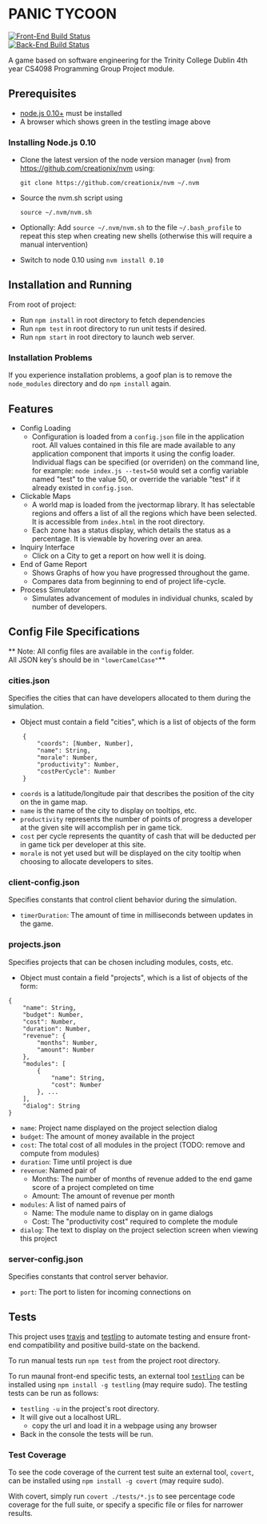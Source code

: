 PANIC TYCOON
============

[![Front-End Build Status](https://ci.testling.com/Panic-Tycoons/panic-tycoon.png)](https://ci.testling.com/Panic-Tycoons/panic-tycoon)  
[![Back-End Build Status](https://travis-ci.org/Panic-Tycoons/panic-tycoon.png?branch=master)](https://travis-ci.org/Panic-Tycoons/panic-tycoon)

A game based on software engineering for the Trinity College Dublin 4th year CS4098 Programming Group Project module.

## Prerequisites 

* [node.js 0.10+](http://nodejs.org/download/) must be installed 
* A browser which shows green in the testling image above

### Installing Node.js 0.10

* Clone the latest version of the node version manager (`nvm`) from https://github.com/creationix/nvm using:

    ```
    git clone https://github.com/creationix/nvm ~/.nvm
    ```

* Source the nvm.sh script using

    ```
    source ~/.nvm/nvm.sh
    ```

* Optionally: Add `source ~/.nvm/nvm.sh` to the file `~/.bash_profile` to repeat this step when creating new shells (otherwise this will require a manual intervention)

* Switch to node 0.10 using `nvm install 0.10`

## Installation and Running

From root of project:

* Run `npm install` in root directory to fetch dependencies
* Run `npm test` in root directory to run unit tests if desired.
* Run `npm start` in root directory to launch web server.

### Installation Problems

If you experience installation problems, a goof plan is to remove the `node_modules` directory and do `npm install` again.


## Features

* Config Loading
    * Configuration is loaded from a `config.json` file in the application root. All values contained in this file are made available to any application component that imports it using the config loader. Individual flags can be specified (or overriden) on the command line, for example: `node index.js --test=50` would set a config variable named "test" to the value 50, or override the variable "test" if it already existed in `config.json`.
* Clickable Maps
    * A world map is loaded from the jvectormap library. It has selectable regions and offers a list of all the regions which have been selected. It is accessible from `index.html` in the root directory.
    * Each zone has a status display, which details the status as a percentage. It is viewable by hovering over an area.
* Inquiry Interface
	* Click on a City to get a report on how well it is doing.
* End of Game Report
	* Shows Graphs of how you have progressed throughout the game.
    * Compares data from beginning to end of project life-cycle.
* Process Simulator 
    * Simulates advancement of modules in individual chunks, scaled by number of developers.

## Config File Specifications

** Note: All config files are available in the `config` folder.   
All JSON key's should be in `"lowerCamelCase"`**

### cities.json

Specifies the cities that can have developers allocated to them during the simulation.

* Object must contain a field "cities", which is a list of objects of the form

```
    {
        "coords": [Number, Number],
        "name": String,
        "morale": Number,
        "productivity": Number,
        "costPerCycle": Number
    }
```

* `coords` is a latitude/longitude pair that describes the position of the city on the in game map.
* `name` is the name of the city to display on tooltips, etc.
* `productivity` represents the number of points of progress a developer at the given site will
  accomplish per in game tick.
* `cost` per cycle represents the quantity of cash that will be deducted per in game tick per
  developer at this site.
* `morale` is not yet used but will be displayed on the city tooltip when choosing to allocate
  developers to sites.

### client-config.json

Specifies constants that control client behavior during the simulation.

* `timerDuration`: The amount of time in milliseconds between updates in the game.

### projects.json

Specifies projects that can be chosen including modules, costs, etc.

* Object must contain a field "projects", which is a list of objects of the form:

```
{
    "name": String,
    "budget": Number,
    "cost": Number,
    "duration": Number,
    "revenue": {
        "months": Number,
        "amount": Number
    },
    "modules": [
        {
            "name": String,
            "cost": Number
        }, ...
    ],
    "dialog": String
}
```

* `name`: Project name displayed on the project selection dialog
* `budget`: The amount of money available in the project
* `cost`: The total cost of all modules in the project (TODO: remove and compute from modules)
* `duration`: Time until project is due
* `revenue`: Named pair of
    * Months: The number of months of revenue added to the end game score of a project completed on time
    * Amount: The amount of revenue per month
* `modules`: A list of named pairs of
    * Name: The module name to display on in game dialogs
    * Cost: The "productivity cost" required to complete the module
* `dialog`: The text to display on the project selection screen when viewing this project

### server-config.json

Specifies constants that control server behavior.

* `port`: The port to listen for incoming connections on


## Tests

This project uses [travis](http://travis-ci.org) and [testling](http://ci.testling.com) to automate testing and ensure front-end compatibility and positive build-state on the backend.

To run manual tests run `npm test` from the project root directory.

To run maunal front-end specific tests, an external tool [`testling`](http://ci.testling.com) can be installed using `npm install -g testling` (may require sudo). The testling tests can be run as follows:
* `testling -u` in the project's root directory. 
* It will give out a localhost URL.
    * copy the url and load it in a webpage using any browser
* Back in the console the tests will be run.

### Test Coverage

To see the code coverage of the current test suite an external tool, `covert`, can be installed using `npm install -g covert` (may require sudo).

With covert, simply run `covert ./tests/*.js` to see percentage code coverage for the full suite, or specify a specific file or files for narrower results.
